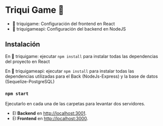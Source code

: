 # Triqui Game 🎰

- 📁 triquigame: Configuración del frontend en React
- 📁 triquigameapi: Configuración del backend en NodeJS

## Instalación

En 📁 triquigame: ejecutar `npm install` para instalar todas las dependencias del proyecto en React

En 📁 triquigameapi: ejecutar `npm install` para instalar todas las dependencias utilizadas para el Back (NodeJs-Express) y la base de datos (Sequelize-PostgreSQL)


### `npm start`

Ejecutarlo en cada una de las carpetas para levantar dos servidores. 

- El **Backend** en  [http://localhost:3001](http://localhost:3001).
- El **Frontend** en [http://localhost:3000](http://localhost:3000).

